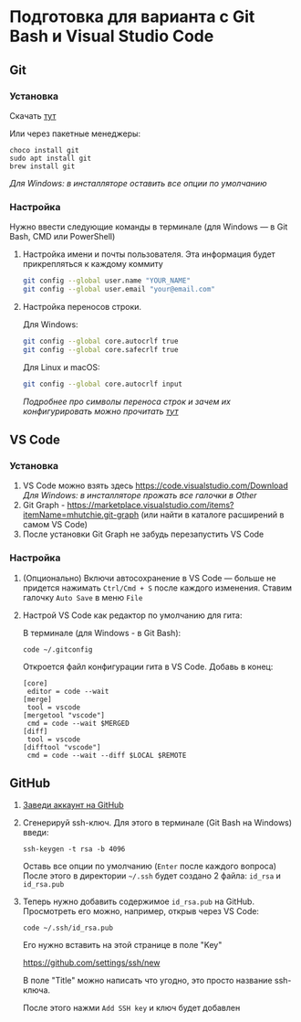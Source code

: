 # Подготовка для варианта с Git Bash и Visual Studio Code

## Git

### Установка

Скачать [тут](https://git-scm.com/downloads)

Или через пакетные менеджеры: 
```
choco install git
sudo apt install git
brew install git
```

*Для Windows: в инсталляторе оставить все опции по умолчанию*

### Настройка

Нужно ввести следующие команды в терминале (для Windows — в Git Bash, CMD или PowerShell)

1. Настройка имени и почты пользователя. Эта информация будет прикрепляться к каждому коммиту
   ```bash
   git config --global user.name "YOUR_NAME"
   git config --global user.email "your@email.com"
   ```

2. Настройка переносов строки.

   Для Windows:
   ```bash
   git config --global core.autocrlf true
   git config --global core.safecrlf true
   ```
   
   Для Linux и macOS:
   ```bash
   git config --global core.autocrlf input
   ```
   
   _Подробнее про символы переноса строк и зачем их конфигурировать можно прочитать [тут](https://htmlacademy.ru/blog/boost/tools/konec-stroki)_

## VS Code

### Установка

1. VS Code можно взять здесь <https://code.visualstudio.com/Download>  
*Для Windows: в инсталляторе прожать все галочки в Other*
2. Git Graph - <https://marketplace.visualstudio.com/items?itemName=mhutchie.git-graph> (или найти в каталоге расширений в самом VS Code)
3. После установки Git Graph не забудь перезапустить VS Code

### Настройка

1. (Опционально) Включи автосохранение в VS Code — больше не придется нажимать `Ctrl/Cmd + S` после каждого изменения. Ставим галочку `Auto Save` в меню  `File`

2. Настрой VS Code как редактор по умолчанию для гита:

   В терминале (для Windows - в Git Bash):

   `code ~/.gitconfig`

   Откроется файл конфигурации гита в VS Code. Добавь в конец:

   ```
   [core]
   	editor = code --wait
   [merge]
   	tool = vscode
   [mergetool "vscode"]
   	cmd = code --wait $MERGED
   [diff]
   	tool = vscode
   [difftool "vscode"]
   	cmd = code --wait --diff $LOCAL $REMOTE
   ```


## GitHub

1. [Заведи аккаунт на GitHub](https://github.com/join)

2. Сгенерируй ssh-ключ. Для этого в терминале (Git Bash на Windows) введи:

   `ssh-keygen -t rsa -b 4096`

   Оставь все опции по умолчанию (`Enter` после каждого вопроса)
   После этого в директории `~/.ssh` будет создано 2 файла: `id_rsa` и `id_rsa.pub`

3. Теперь нужно добавить содержимое `id_rsa.pub` на GitHub. Просмотреть его можно, например, открыв через VS Code: 

   `code ~/.ssh/id_rsa.pub`

   Его нужно вставить на этой странице в поле "Key"

   <https://github.com/settings/ssh/new> 
   
   В поле "Title" можно написать что угодно, это просто название ssh-ключа.
   
   После этого нажми `Add SSH key` и ключ будет добавлен
